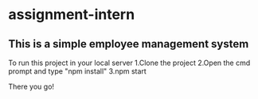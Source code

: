 # assignment-intern
## This is a simple employee management system
 To run this project in your local server
 1.Clone the project
 2.Open the cmd prompt and type "npm install"
 3.npm start
 
 There you go!

